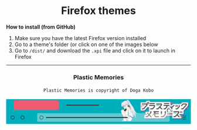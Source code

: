 <h1 align="center">Firefox themes</h1>

**How to install (from GitHub)**

1. Make sure you have the latest Firefox version installed
2. Go to a theme's folder (or click on one of the images below
3. Go to `/dist/` and download the `.xpi` file and click on it to launch in Firefox

<hr>

<h3 align="center">Plastic Memories</h3>
<div align="center">
<code>Plastic Memories is copyright of Doga Kobo</code>
</div>
<br>
<div align="center">
  <a href="https://github.com/exoad/plamemo-firefoxtheme/tree/masta/plamemo_theme">
    <img src="./.repo/3953784.png"/ >
  </a>
</div>
